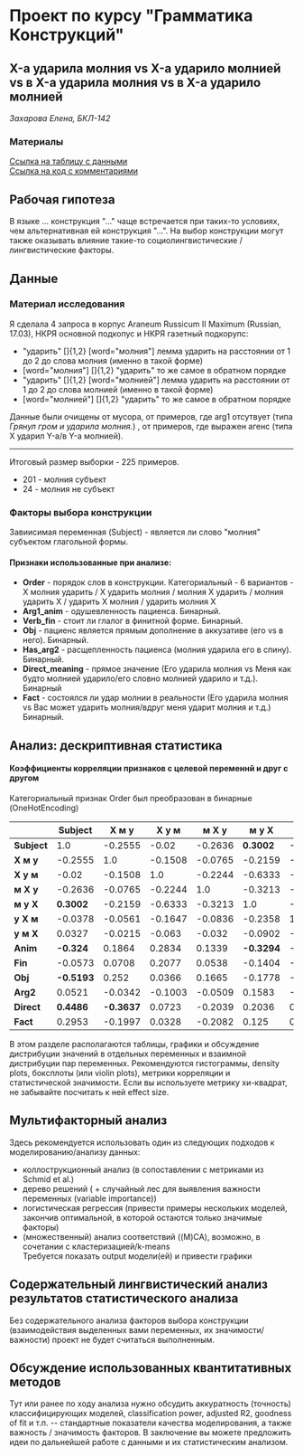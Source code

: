 # Проект по курсу "Грамматика Конструкций"
## X-а ударила молния vs X-а ударило молнией vs в X-а ударила молния vs в X-а ударило молнией
*Захарова Елена, БКЛ-142*

### Материалы
[Ссылка на таблицу с данными](https://docs.google.com/spreadsheets/d/1Mfcpu0F07SCs0XTF0nQuijxkYaAqtx_8zJ0DiUGAbRo/edit)  
[Ссылка на код с комментариями](https://github.com/eszakharova/cxg_project/blob/master/lightning_decision_tree.ipynb)

## Рабочая гипотеза

В языке ... конструкция "..." чаще встречается при таких-то условиях, чем альтернативная ей конструкция "...". На выбор конструкции могут также оказывать влияние такие-то социолингвистические / лингвистические факторы.

## Данные

### Материал исследования
Я сделала 4 запроса в корпус Araneum Russicum II Maximum (Russian, 17.03), НКРЯ основной подкопус и НКРЯ газетный подкорупс:			
+ "ударить" []{1,2} [word="молния"] 		лемма ударить на расстоянии от 1 до 2 до слова молния (именно в такой форме) 
+ [word="молния"] []{1,2} "ударить" 		то же самое в обратном порядке 
+ "ударить" []{1,2} [word="молнией"] 	  лемма ударить на расстоянии от 1 до 2 до слова молнией (именно в такой форме) 
+ [word="молнией"] []{1,2} "ударить" 		то же самое в обратном порядке 

Данные были очищены от мусора, от примеров, где arg1 отсутвует (типа *Грянул гром и ударила молния.*) , от примеров, где выражен агенс (типа X ударил Y-а/в Y-а молнией).
___________________________________________________________

Итоговый размер выборки - 225 примеров.
+ 201 - молния субъект
+ 24 - молния не субъект


### Факторы выбора конструкции
Завиисимая переменная (Subject) - является ли слово "молния" субъектом глагольной формы.
#### Признаки использованные при анализе:
+ **Order** - порядок слов в конструкции. Категориальный - 6 вариантов - X молния ударить / X ударить молния	/ молния X ударить / молния ударить X /	ударить X молния / ударить молния X 
+ **Arg1_anim**	- одушевленность пациенса. Бинарный.
+ **Verb_fin**	- стоит ли глалог в финитной форме. Бинарный.
+ **Obj**	- пациенс является прямым дополнение в аккузативе (его vs в него).  Бинарный. 
+ **Has_arg2** - расщепленность пациенса (молния ударила его в спину). Бинарный. 
+ **Direct_meaning** - прямое значение (Его ударила молния vs Меня как будто молнией ударило/его словно молнией ударило и т.д.). Бинарный	
+ **Fact** - состоялся ли удар молнии в реальности (Его ударила молния vs Вас может ударить молния/вдруг меня ударит молния и т.д.) Бинарный. 

## Анализ: дескриптивная статистика
#### Коэффициенты корреляции признаков с целевой переменнй и друг с другом
Категориальный признак Order был преобразован в бинарные (OneHotEncoding)

|  | Subject | X м у | X у м | м X у | м у X | у X м | у м X | Anim | Fin | Obj | Arg2 | Direct | Fact |
|---------|---------|---------|---------|---------|---------|---------|---------|---------|---------|---------|---------|---------|---------|
| **Subject** | 1.0 | -0.2555 | -0.02 | -0.2636 | **0.3002** | -0.0378 | 0.0327 | **-0.324** | -0.0573 | **-0.5193** | 0.0521 | **0.4486** | 0.2953 |
| **X м у** | -0.2555 | 1.0 | -0.1508 | -0.0765 | -0.2159 | -0.0561 | -0.0215 | 0.1864 | 0.0708 | 0.252 | -0.0342 | **-0.3637** | -0.1997 |
| **X у м** | -0.02 | -0.1508 | 1.0 | -0.2244 | -0.6333 | -0.1647 | -0.063 | 0.2834 | 0.2077 | 0.0366 | -0.1003 | 0.0723 | 0.0328 |
| **м X у** | -0.2636 | -0.0765 | -0.2244 | 1.0 | -0.3213 | -0.0836 | -0.032 | 0.1339 | 0.0538 | 0.1665 | -0.0509 | -0.2039 | -0.2082 |
| **м у X** | **0.3002** | -0.2159 | -0.6333 | -0.3213 | 1.0 | -0.2358 | -0.0902 | -0.3294 | -0.1404 | -0.1778 | 0.1583 | 0.2036 | 0.125 |
| **у X м** | -0.0378 | -0.0561 | -0.1647 | -0.0836 | -0.2358 | 1.0 | -0.0235 | -0.1692 | -0.2573 | -0.1221 | -0.0373 | 0.0104 | 0.1004 |
| **у м X** | 0.0327 | -0.0215 | -0.063 | -0.032 | -0.0902 | -0.0235 | 1.0 | -0.0795 | 0.0296 | -0.0467 | -0.0143 | 0.0296 | 0.0552 |
| **Anim** | **-0.324** | 0.1864 | 0.2834 | 0.1339 | **-0.3294** | -0.1692 | -0.0795 | 1.0 | 0.1987 | **0.5646** | 0.1796 | **-0.3404** | **-0.4242** |
| **Fin** | -0.0573 | 0.0708 | 0.2077 | 0.0538 | -0.1404 | -0.2573 | 0.0296 | 0.1987 | 1.0 | 0.1146 | -0.0589 | -0.0976 | -0.1819 |
| **Obj** | **-0.5193** | 0.252 | 0.0366 | 0.1665 | -0.1778 | -0.1221 | -0.0467 | **0.5646** | 0.1146 | 1.0 | **0.3058** | **-0.3973** | -0.2796 |
| **Arg2** | 0.0521 | -0.0342 | -0.1003 | -0.0509 | 0.1583 | -0.0373 | -0.0143 | 0.1796 | -0.0589 | **0.3058** | 1.0 | -0.0589 | 0.0185 |
| **Direct** | **0.4486** | **-0.3637** | 0.0723 | -0.2039 | 0.2036 | 0.0104 | 0.0296 | **-0.3404** | -0.0976 | **-0.3973** | -0.0589 | 1.0 | ***0.5362** |
| **Fact** | 0.2953 | -0.1997 | 0.0328 | -0.2082 | 0.125 | 0.1004 | 0.0552 | **-0.4242** | -0.1819 | -0.2796 | 0.0185 | **0.5362** | 1.0 |


В этом разделе располагаются таблицы, графики и обсуждение дистрибуции значений в отдельных переменных и взаимной дистрибуции пар переменных.
Рекомендуются гистограммы, density plots, боксплоты (или violin plots), метрики корреляции и статистической значимости. Если вы используете метрику хи-квадрат, не забывайте посчитать к ней effect size.

## Мультифакторный анализ
Здесь рекомендуется использовать один из следующих подходов к моделированию/анализу данных:  
* коллострукционный анализ (в сопоставлении с метриками из Schmid et al.)  
* дерево решений ( + случайный лес для выявления важности переменных (variable importance))  
* логистическая регрессия (привести примеры нескольких моделей, закончив оптимальной, в которой остаются только значимые факторы)  
* (множественный) анализ соответствий ((M)CA), возможно, в сочетании с кластеризацией/k-means  
Требуется показать output модели(ей) и привести графики

## Содержательный лингвистический анализ результатов статистического анализа
Без содержательного анализа факторов выбора конструкции (взаимодействия выделенных вами переменных, их значимости/важности) проект не будет считаться выполненным.   

## Обсуждение использованных квантитативных методов
Тут или ранее по ходу анализа нужно обсудить аккуратность (точность) классифицирующих моделей, classification power, adjusted R2, goodness of fit и т.п. -- стандартные показатели качества моделирования, а также важность / значимость факторов. 
В заключение вы можете предложить идеи по дальнейшей работе с данными и их статистическим анализом. 
